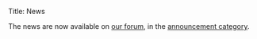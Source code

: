 Title: News

The news are now available on [our forum](https://forum.yunohost.org/), in the [announcement category](https://forum.yunohost.org/c/announcement).
